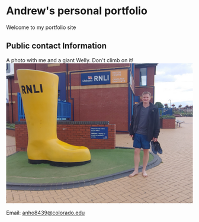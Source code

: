 
# Andrew's personal portfolio

Welcome to my portfolio site

## Public contact Information
A photo with me and a giant Welly. Don't climb on it! 
![A photo with me and a giant Welly. Don't climb on it! ](img/Welly.jpg)

Email: anho8439@colorado.edu
